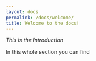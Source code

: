 ```yaml
---
layout: docs
permalink: /docs/welcome/
title: Welcome to the docs!
---
```


_This is the Introduction_

In this whole section you can find

